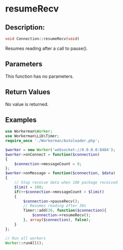 # resumeRecv
## Description:
```php
void Connection::resumeRecv(void)
```

Resumes reading after a call to pause().

## Parameters

This function has no parameters.

## Return Values

No value is returned.

## Examples

```php
use Workerman\Worker;
use Workerman\Lib\Timer;
require_once './Workerman/Autoloader.php';

$worker = new Worker('websocket://0.0.0.0:8484');
$worker->onConnect = function($connection)
{
    $connection->messageCount = 0;
};
$worker->onMessage = function($connection, $data)
{
    // Stop receive data when 100 package received
    $limit = 100;
    if(++$connection->messageCount > $limit)
    {
        $connection->pauseRecv();
        // Resumes reading after 30s
        Timer::add(30, function($connection){
            $connection->resumeRecv();
        }, array($connection), false);
    }
};

// Run all workers
Worker::runAll();
```
